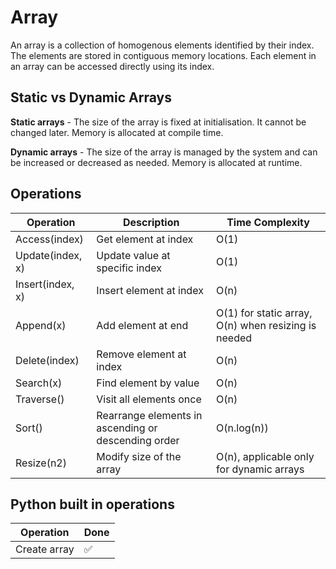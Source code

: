 # Array

An array is a collection of homogenous elements identified by their index. The elements are stored in contiguous memory locations. Each element in an array can be accessed directly using its index.

## Static vs Dynamic Arrays

**Static arrays** - The size of the array is fixed at initialisation. It cannot be changed later. Memory is allocated at compile time.

**Dynamic arrays** - The size of the array is managed by the system and can be increased or decreased as needed. Memory is allocated at runtime.

## Operations

| Operation | Description | Time Complexity |
| -- | -- | -- |
| Access(index) | Get element at index | O(1) |
| Update(index, x) | Update value at specific index | O(1) |
| Insert(index, x) | Insert element at index | O(n) |
| Append(x) | Add element at end | O(1) for static array, O(n) when resizing is needed |
| Delete(index) | Remove element at index | O(n) |
| Search(x) | Find element by value | O(n) |
| Traverse() | Visit all elements once | O(n) |
| Sort()| Rearrange elements in ascending or descending order | O(n.log(n))
| Resize(n2) | Modify size of the array | O(n), applicable only for dynamic arrays|

## Python built in operations 

| Operation | Done |
| -- | -- |
| Create array | &#9989; |
